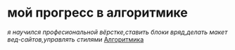# мой прогресс в алгоритмике
*я научился професиональной вёрстке,ставить блоки вряд,делать макет вед-сайтов,управлять стилями*
[Алгоритмика](https://learn.algoritmika.org/main)

